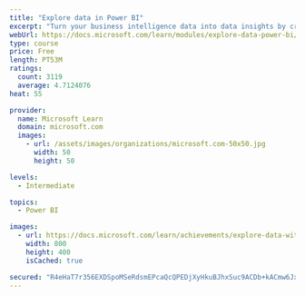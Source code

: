 ```yaml
---
title: "Explore data in Power BI"
excerpt: "Turn your business intelligence data into data insights by creating and configuring Power BI dashboards."
webUrl: https://docs.microsoft.com/learn/modules/explore-data-power-bi/
type: course
price: Free
length: PT53M
ratings:
  count: 3119
  average: 4.7124076
heat: 55

provider:
  name: Microsoft Learn
  domain: microsoft.com
  images:
    - url: /assets/images/organizations/microsoft.com-50x50.jpg
      width: 50
      height: 50

levels:
  - Intermediate

topics:
  - Power BI

images:
  - url: https://docs.microsoft.com/learn/achievements/explore-data-with-power-bi-desktop-social.png
    width: 800
    height: 400
    isCached: true

secured: "R4eHaT7r356EXDSpoMSeRdsmEPcaQcQPEDjXyHkuBJhxSuc9ACDb+kACmw6JxR4EokUFrssPMyvuIhml/osrpBfFQOhiNaqHDaKT87M/D7radD7YigH0oGu3gqhcAAhIaW9fax2ZCxiJ0TjXgTZPmM9oGjPt3YdLk5yJII0tOXNOlHIT9kmM7Rw6IM6sxbnkaHLw81XU0y4yMctUumqi8i/hGf5rk1bp5eOojvllIaK3mLZzLk4BsDJxq74uITEeXq6oemCUasoI3gMb/4qh6LdD4BqtSFiyGTtCYbj0yQPakc2Y7mPkGLEkx8P0nuYFsCZrEJMCpcNd/IPvO9crxDZnWXIf2VBTALizsTlgGehfnxDjQTyKqU/N5Wtle05IO5Wg32JqXNVsRnkVf4Zdiio5Z0QMakMcQKfe6+1zxFg=;iYJ+aZ5bmCe8BObgm68uWA=="
---
```



